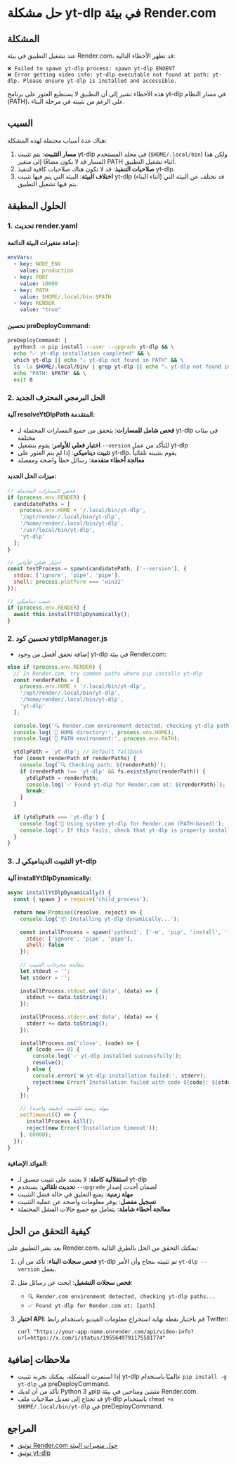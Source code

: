 # حل مشكلة yt-dlp في بيئة Render.com

## المشكلة

عند تشغيل التطبيق في بيئة Render.com، قد تظهر الأخطاء التالية:

```
❌ Failed to spawn yt-dlp process: spawn yt-dlp ENOENT
❌ Error getting video info: yt-dlp executable not found at path: yt-dlp. Please ensure yt-dlp is installed and accessible.
```

هذه الأخطاء تشير إلى أن التطبيق لا يستطيع العثور على برنامج yt-dlp في مسار النظام (PATH)، على الرغم من تثبيته في مرحلة البناء.

## السبب

هناك عدة أسباب محتملة لهذه المشكلة:

1. **مسار التثبيت**: يتم تثبيت yt-dlp في مجلد المستخدم (`$HOME/.local/bin`) ولكن هذا المسار قد لا يكون مضافًا إلى متغير PATH أثناء تشغيل التطبيق.
2. **صلاحيات التنفيذ**: قد لا تكون هناك صلاحيات كافية لتنفيذ yt-dlp.
3. **اختلاف البيئة**: البيئة التي يتم فيها تثبيت yt-dlp (أثناء البناء) قد تختلف عن البيئة التي يتم فيها تشغيل التطبيق.

## الحلول المطبقة

### 1. تحديث render.yaml

#### إضافة متغيرات البيئة الدائمة:
```yaml
envVars:
  - key: NODE_ENV
    value: production
  - key: PORT
    value: 10000
  - key: PATH
    value: $HOME/.local/bin:$PATH
  - key: RENDER
    value: "true"
```

#### تحسين preDeployCommand:
```bash
preDeployCommand: |
  python3 -m pip install --user --upgrade yt-dlp && \
  echo "✅ yt-dlp installation completed" && \
  which yt-dlp || echo "⚠️ yt-dlp not found in PATH" && \
  ls -la $HOME/.local/bin/ | grep yt-dlp || echo "⚠️ yt-dlp not found in local bin" && \
  echo "PATH: $PATH" && \
  exit 0
```

### 2. الحل البرمجي المحترف الجديد

#### آلية resolveYtDlpPath المتقدمة:
- **فحص شامل للمسارات**: يتحقق من جميع المسارات المحتملة لـ yt-dlp في بيئات مختلفة
- **اختبار فعلي للأوامر**: يقوم بتشغيل `--version` للتأكد من عمل yt-dlp
- **تثبيت ديناميكي**: إذا لم يتم العثور على yt-dlp، يقوم بتثبيته تلقائياً
- **معالجة أخطاء متقدمة**: رسائل خطأ واضحة ومفصلة

#### ميزات الحل الجديد:
```javascript
// فحص المسارات المحتملة
if (process.env.RENDER) {
  candidatePaths = [
    process.env.HOME + '/.local/bin/yt-dlp',
    '/opt/render/.local/bin/yt-dlp',
    '/home/render/.local/bin/yt-dlp',
    '/usr/local/bin/yt-dlp',
    'yt-dlp'
  ];
}

// اختبار فعلي للأوامر
const testProcess = spawn(candidatePath, ['--version'], {
  stdio: ['ignore', 'pipe', 'pipe'],
  shell: process.platform === 'win32'
});

// تثبيت ديناميكي
if (process.env.RENDER) {
  await this.installYtDlpDynamically();
}
```

### 2. تحسين كود ytdlpManager.js

- إضافة تحقق أفضل من وجود yt-dlp في بيئة Render.com:

```javascript
else if (process.env.RENDER) {
  // In Render.com, try common paths where pip installs yt-dlp
  const renderPaths = [
    process.env.HOME + '/.local/bin/yt-dlp',
    '/opt/render/.local/bin/yt-dlp',
    '/home/render/.local/bin/yt-dlp',
    'yt-dlp'
  ];
  
  console.log('🔍 Render.com environment detected, checking yt-dlp paths...');
  console.log('📍 HOME directory:', process.env.HOME);
  console.log('📍 PATH environment:', process.env.PATH);
  
  ytdlpPath = 'yt-dlp'; // Default fallback
  for (const renderPath of renderPaths) {
    console.log(`🔍 Checking path: ${renderPath}`);
    if (renderPath !== 'yt-dlp' && fs.existsSync(renderPath)) {
      ytdlpPath = renderPath;
      console.log(`✅ Found yt-dlp for Render.com at: ${renderPath}`);
      break;
    }
  }
  
  if (ytdlpPath === 'yt-dlp') {
    console.log('🔧 Using system yt-dlp for Render.com (PATH-based)');
    console.log('⚠️ If this fails, check that yt-dlp is properly installed and in PATH');
  }
}
```

### 3. التثبيت الديناميكي لـ yt-dlp

#### آلية installYtDlpDynamically:
```javascript
async installYtDlpDynamically() {
  const { spawn } = require('child_process');
  
  return new Promise((resolve, reject) => {
    console.log('📦 Installing yt-dlp dynamically...');
    
    const installProcess = spawn('python3', ['-m', 'pip', 'install', '--user', '--upgrade', 'yt-dlp'], {
      stdio: ['ignore', 'pipe', 'pipe'],
      shell: false
    });
    
    // معالجة مخرجات التثبيت
    let stdout = '';
    let stderr = '';
    
    installProcess.stdout.on('data', (data) => {
      stdout += data.toString();
    });
    
    installProcess.stderr.on('data', (data) => {
      stderr += data.toString();
    });
    
    installProcess.on('close', (code) => {
      if (code === 0) {
        console.log('✅ yt-dlp installed successfully');
        resolve();
      } else {
        console.error('❌ yt-dlp installation failed:', stderr);
        reject(new Error(`Installation failed with code ${code}: ${stderr}`));
      }
    });
    
    // مهلة زمنية للتثبيت (دقيقة واحدة)
    setTimeout(() => {
      installProcess.kill();
      reject(new Error('Installation timeout'));
    }, 60000);
  });
}
```

#### الفوائد الإضافية:
- **استقلالية كاملة**: لا يعتمد على تثبيت مسبق لـ yt-dlp
- **تحديث تلقائي**: يستخدم `--upgrade` لضمان أحدث إصدار
- **مهلة زمنية**: يمنع التعليق في حالة فشل التثبيت
- **تسجيل مفصل**: يوفر معلومات واضحة عن عملية التثبيت
- **معالجة أخطاء شاملة**: يتعامل مع جميع حالات الفشل المحتملة

## كيفية التحقق من الحل

بعد نشر التطبيق على Render.com، يمكنك التحقق من الحل بالطرق التالية:

1. **فحص سجلات البناء**: تأكد من أن yt-dlp تم تثبيته بنجاح وأن الأمر `yt-dlp --version` يعمل.

2. **فحص سجلات التشغيل**: ابحث عن رسائل مثل:
   - `🔍 Render.com environment detected, checking yt-dlp paths...`
   - `✅ Found yt-dlp for Render.com at: [path]`

3. **اختبار API**: قم باختبار نقطة نهاية استخراج معلومات الفيديو باستخدام رابط Twitter:
   ```
   curl "https://your-app-name.onrender.com/api/video-info?url=https://x.com/i/status/1955649791175581774"
   ```

## ملاحظات إضافية

- إذا استمرت المشكلة، يمكنك تجربة تثبيت yt-dlp عالميًا باستخدام `pip install -g yt-dlp` في preDeployCommand.
- تأكد من أن لديك Python 3 وpip مثبتين ومتاحين في بيئة Render.com.
- قد تحتاج إلى تعديل صلاحيات ملف yt-dlp باستخدام `chmod +x $HOME/.local/bin/yt-dlp` في preDeployCommand.

## المراجع

- [توثيق Render.com حول متغيرات البيئة](https://render.com/docs/environment-variables)
- [توثيق yt-dlp](https://github.com/yt-dlp/yt-dlp#installation)
